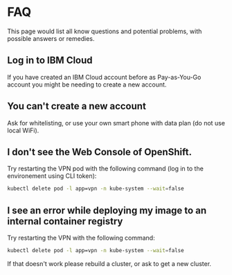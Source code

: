 # FAQ

This page would list all know questions and potential problems, with possible answers or remedies.

## Log in to IBM Cloud

If you have created an IBM Cloud account before as Pay-as-You-Go account you might be needing to create a new account.

## You can't create a new account

Ask for whitelisting, or use your own smart phone with data plan (do not use local WiFi).

## I don't see the Web Console of OpenShift.

Try restarting the VPN pod with the following command (log in to the environement using CLI token):

```bash
kubectl delete pod -l app=vpn -n kube-system --wait=false
```

## I see an error while deploying my image to an internal container registry

Try restarting the VPN with the following command:

```bash
kubectl delete pod -l app=vpn -n kube-system --wait=false
```

If that doesn't work please rebuild a cluster, or ask to get a new cluster.
